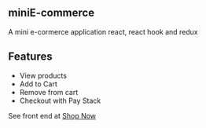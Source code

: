 ## miniE-commerce
A mini e-cormerce application react, react hook and redux

## Features
- View products
- Add to Cart
- Remove from cart
- Checkout with Pay Stack

See front end at [Shop Now](https://mini-ecommerce.herokuapp.com/)
